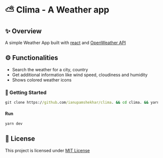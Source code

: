 # ⛅ Clima - A Weather app

## ✨ Overview
A simple Weather App built with [react](https://reactjs.org/) and [OpenWeather API](https://openweathermap.org/api)

## ⚙ Functionalities
- Search the weather for a city, country
- Get additional information like wind speed, cloudiness and humidity
- Shows colored weather icons

### 🚀 Getting Started
```cmd
git clone https://github.com/ianupamshekhar/clima. && cd clima. && yarn install 
```

#### Run 
```cmd
yarn dev
```

## 📜 License
This project is licensed under [MIT License](https://github.com/ianupamshekhar/clima/blob/main/LICENSE)

